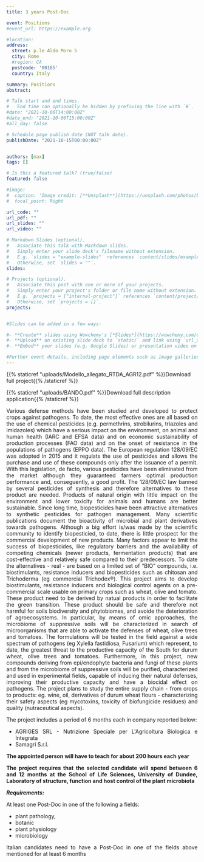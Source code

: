 ```yaml
---
title: 3 years Post-Doc

event: Positions
#event_url: https://example.org

#location: 
address:
  street: p.le Aldo Moro 5
  city: Rome
  #region: CA
  postcode: '00185'
  country: Italy

summary: Positions
abstract: 

# Talk start and end times.
#   End time can optionally be hidden by prefixing the line with `#`.
#date: "2021-10-06T14:00:00Z"
#date_end: "2021-10-06T15:00:00Z"
#all_day: false

# Schedule page publish date (NOT talk date).
publishDate: "2021-10-15T00:00:00Z"


authors: [max]
tags: []

# Is this a featured talk? (true/false)
featured: false

#image:
#  caption: 'Image credit: [**Unsplash**](https://unsplash.com/photos/bzdhc5b3Bxs)'
#  focal_point: Right

url_code: ""
url_pdf: ""
url_slides: ""
url_video: ""

# Markdown Slides (optional).
#   Associate this talk with Markdown slides.
#   Simply enter your slide deck's filename without extension.
#   E.g. `slides = "example-slides"` references `content/slides/example-slides.md`.
#   Otherwise, set `slides = ""`.
slides:

# Projects (optional).
#   Associate this post with one or more of your projects.
#   Simply enter your project's folder or file name without extension.
#   E.g. `projects = ["internal-project"]` references `content/project/deep-learning/index.md`.
#   Otherwise, set `projects = []`.
projects: 


#Slides can be added in a few ways:

#- **Create** slides using Wowchemy's [*Slides*](https://wowchemy.com/docs/managing-content/#create-slides) feature and link using `slides` parameter in the front matter of the talk file
#- **Upload** an existing slide deck to `static/` and link using `url_slides` parameter in the front matter of the talk file
#- **Embed** your slides (e.g. Google Slides) or presentation video on this page using [shortcodes](https://wowchemy.com/docs/writing-markdown-latex/).

#Further event details, including page elements such as image galleries, can be added to the body of this page.
---
```


{{% staticref "uploads/Modello_allegato_RTDA_AGR12.pdf" %}}Download full project{{% /staticref %}}

{{% staticref "uploads/BANDO.pdf" %}}Download full description application{{% /staticref %}}

<div style="text-align: justify"> 
Various defense methods have been studied and developed to protect crops against pathogens. 
To date, the most effective ones are all based on the use of chemical pesticides (e.g. permethrins, strobilurins, triazoles and imidazoles) 
which have a serious impact on the environment, on animal and human health (IARC and EFSA data) and 
on economic sustainability of production processes (FAO data) and on the onset of resistance in the populations of 
pathogens (EPPO data). The European regulation 128/09/EC was adopted in 2015 and it regulats the 
use of pesticides and allows the purchase and use of these compounds only after the issuance of a permit. 
With this legislation, de facto, various pesticides have been eliminated from the market although they guaranteed 
farmers optimal production performance and, conseguently, a good profit.
The 128/09/EC law banned by several pesticides of synthesis and therefore alternatives to these product are needed. 
Products of natural origin  with little impact on the environment and lower toxicity for animals and humans are better sustainable.
Since long time, biopesticides have been attractive alternatives to synthetic pesticides for pathogen management. 
Many scientific publications document the bioactivity of microbial and plant derivatives towards pathogens. 
Although a big effort is/was made by the scientific community to identify biopesticied, to date, there is little prospect for the commercial development 
of new products. Many factors appear to limit the success of biopesticides, like regulatory barriers and 
the availability of competing chemicals (newer products, fermentation products) that are cost-effective and relatively 
safe compared to their predecessors. To date the alternatives - real - are based on a limited set of “BIO” compounds,
i.e. biostimulants, resistance inducers and biopesticides such as chitosan and Trichoderma (eg commercial Trichodex®).
This project aims to develop biostimulants, resistance inducers and biological control agents on a pre-commercial scale 
usable on primary crops such as wheat, olive and tomato. These product need to be derived by natual products 
in order to facilitate the green transition. These product should be safe and therefore not harmful for soils biodiversity 
and phytobiomes, and avoide the deterioration of agroecosystems.
In particular, by means of omic approaches, the microbiome of suppressive soils will be characterized in search of 
microorganisms that are able to activate the defenses of wheat, olive trees and tomatoes. The formulations will be 
tested in the field against a wide spectrum of pathogens (eg Xylella fastidiosa, Fusarium) which represent, to date, 
the greatest threat to the productive capacity 
of the South for durum wheat, olive trees and tomatoes. Furthermore, in this project, new compounds deriving from 
epi/endophyte bacteria and fungi of these plants and from the microbiome of suppressive soils will be purified, 
characterized and used in experimental fields, capable of inducing their natural defenses, improving their productive 
capacity and have a biocidal effect on pathogens. The project plans to study the entire supply chain 
- from crops to products: eg. wine, oil, derivatives of durum wheat flours - characterizing their safety aspects 
(eg mycotoxins, toxicity of biofungicide residues) and quality (nutraceutical aspects).

The project includes a period of 6 months each in company reported below:
- AGRIGES SRL - Nutrizione Speciale per L'Agricoltura Biologica e Integrata
- Samagri S.r.l.

**The appointed person will have to teach for about 200 hours each year** 

**The project requires that the selected candidate will spend between 6 and 12 months at the School of Life Sciences, University of Dundee, Laboratory of structure, function and host control of the plant microbiota**

***Requirements:***

At least one Post-Doc in one of the following a fields:
- plant pathology,
- botanic
- plant physiology
- microbiology

Italian candidates need to have a Post-Doc in one of the fields above mentioned for at least 6 months 

</div>
